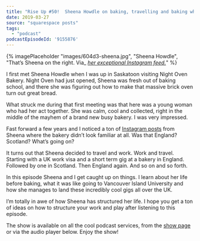 ```yaml
---
title: "Rise Up #50!  Sheena Howdle on baking, travelling and baking while travelling"
date: 2019-03-27
source: "squarespace posts"
tags: 
  - "podcast"
podcastEpisodeId: '9155876' 
---
```


{% imagePlaceholder "images/604d3-sheena.jpg", "Sheena Howdle", "That’s Sheena on the right. Via_ [_her exceptional Instagram feed._](https://instagram.com/sheenster42)" %}
 

I first met Sheena Howdle when I was up in Saskatoon visiting Night Oven Bakery. Night Oven had just opened, Sheena was fresh out of baking school, and there she was figuring out how to make that massive brick oven turn out great bread.

What struck me during that first meeting was that here was a young woman who had her act together. She was calm, cool and collected, right in the middle of the mayhem of a brand new busy bakery. I was very impressed.

Fast forward a few years and I noticed a ton of [Instagram posts](https://instagram.com/sheenster42/) from Sheena where the bakery didn’t look familiar at all. Was that England? Scotland? What’s going on?

It turns out that Sheena decided to travel and work. Work and travel. Starting with a UK work visa and a short term gig at a bakery in England. Followed by one in Scotland. Then England again. And so on and so forth.

In this episode Sheena and I get caught up on things. I learn about her life before baking, what it was like going to Vancouver Island University and how she manages to land these incredibly cool gigs all over the UK.

I’m totally in awe of how Sheena has structured her life. I hope you get a ton of ideas on how to structure your work and play after listening to this episode.

The show is available on all the cool podcast services, from the [show page](http://riseuppod.com/rise-up-50-sheena-howdle) or via the audio player below. Enjoy the show!


